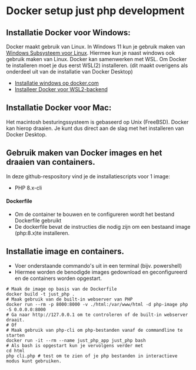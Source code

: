 # Docker setup just php development
## Installatie Docker voor Windows:
Docker maakt gebruik van Linux. In Windows 11 kun je gebruik maken van [Windows Subsysteem voor Linux](https://learn.microsoft.com/nl-nl/windows/wsl/about). Hiermee kun je naast windows ook gebruik maken van Linux. Docker kan samenwerken met WSL. Om Docker te installeren moet je dus eerst WSL(2) installeren. (dit maakt overigens als onderdeel uit van de installatie van Docker Desktop)

* [Installatie windows op docker.com](https://docs.docker.com/desktop/setup/install/windows-install/)
* [Installeer Docker voor WSL2-backend](https://learn.microsoft.com/en-us/windows/wsl/install)

## Installatie Docker voor Mac:
Het macintosh besturingssysteem is gebaseerd op Unix (FreeBSD). Docker kan hierop draaien. Je kunt dus direct aan de slag met het installeren van Docker Desktop.

## Gebruik maken van Docker images en het draaien van containers.
In deze github-respository vind je de installatiescripts voor 1 image:
* PHP 8.x-cli

#### Dockerfile
* Om de container te bouwen en te configureren wordt het bestand Dockerfile gebruikt
* De dockerfile bevat de instructies die nodig zijn om een bestaand image (php:8.x)te installeren.

## Installatie image en containers.
* Voer onderstaande commando's uit in een terminal (bijv. powershell)
* Hiermee worden de benodigde images gedownload en geconfigureerd en de containers worden opgestart.

```shell
# Maak de image op basis van de Dockerfile
docker build -t just_php .       
# Maak gebruik van de built-in webserver van PHP
docker run --rm -p 8000:8000 -v ./html:/var/www/html -d php-image php -S 0.0.0.0:8000
# Ga naar http://127.0.0.1 om te controleren of de built-in webserver draait.
# Of
# Maak gebruik van php-cli om php-bestanden vanaf de commandline te starten
docker run -it --rm --name just_php_app just_php bash
# Als bash is opgestart kun je vervolgens verder met
cd html
php cli.php # test om te zien of je php bestanden in interactieve modus kunt gebruiken.
```

